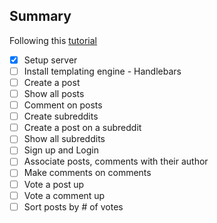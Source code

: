 ## Summary

Following this [tutorial](https://www.makeschool.com/academy/track/reddit-clone-in-node-js)


- [x] Setup server
- [ ] Install templating engine - Handlebars
- [ ] Create a post
- [ ] Show all posts
- [ ] Comment on posts
- [ ] Create subreddits
- [ ] Create a post on a subreddit
- [ ] Show all subreddits
- [ ] Sign up and Login
- [ ] Associate posts, comments with their author
- [ ] Make comments on comments
- [ ] Vote a post up
- [ ] Vote a comment up
- [ ] Sort posts by # of votes
